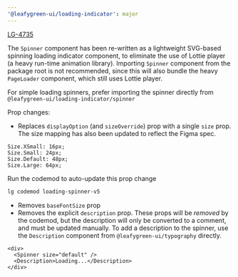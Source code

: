 ```yaml
---
'@leafygreen-ui/loading-indicator': major
---
```


[LG-4735](https://jira.mongodb.org/browse/LG-4735)

The `Spinner` component has been re-written as a lightweight SVG-based spinning loading indicator component, to eliminate the use of Lottie player (a heavy run-time animation library). 
Importing `Spinner` component from the package root is not recommended, since this will also bundle the heavy `PageLoader` component, which still uses Lottie player. 

For simple loading spinners, prefer importing the spinner directly from  `@leafygreen-ui/loading-indicator/spinner`

Prop changes:
- Replaces `displayOption` (and `sizeOverride`) prop with a single `size` prop. The size mapping has also been updated to reflect the Figma spec. 
```
Size.XSmall: 16px;
Size.Small: 24px;
Size.Default: 48px;
Size.Large: 64px;
```
Run the codemod to auto-update this prop change 
```bash
lg codemod loading-spinner-v5
```

- Removes `baseFontSize` prop
- Removes the explicit `description` prop. 
These props will be _removed_ by the codemod, but the description will only be converted to a comment, and must be updated  manually.
To add a description to the spinner, use the `Description` component from `@leafygreen-ui/typography` directly.
```tsx
<div>
  <Spinner size="default" />
  <Description>Loading...</Description>
</div>
```
